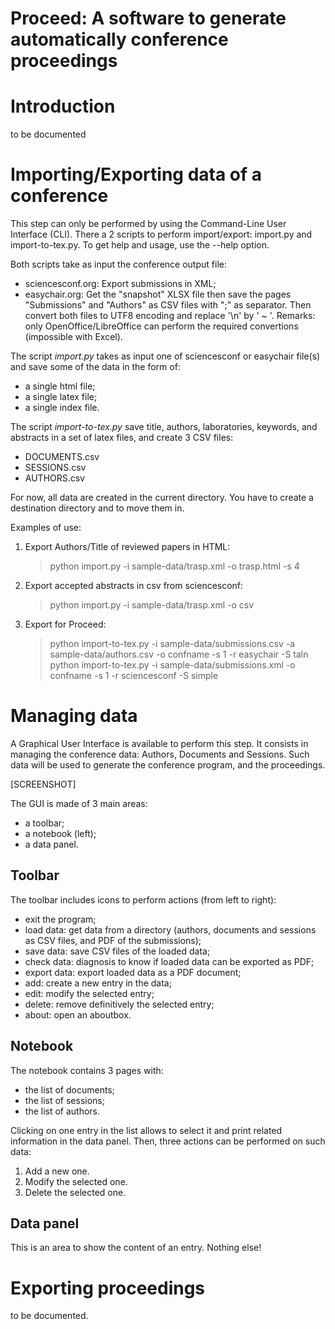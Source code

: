 # Proceed: A software to generate automatically conference proceedings


# Introduction

to be documented


# Importing/Exporting data of a conference

This step can only be performed by using the Command-Line User Interface (CLI).
There a 2 scripts to perform import/export: import.py and import-to-tex.py.
To get help and usage, use the --help option.


Both scripts take as input the conference output file:

- sciencesconf.org: Export submissions in XML;
- easychair.org: Get the "snapshot" XLSX file then save the pages "Submissions"
and "Authors" as CSV files with ";" as separator. Then convert both files to UTF8
encoding and replace '\n' by ' ~ '. Remarks: only OpenOffice/LibreOffice can perform
the required convertions (impossible with Excel).

The script *import.py* takes as input one of sciencesconf or easychair file(s)
and save some of the data in the form of:

- a single html file;
- a single latex file;
- a single index file.

The script *import-to-tex.py* save title, authors, laboratories, keywords,
and abstracts in a set of latex files, and create 3 CSV files:

- DOCUMENTS.csv
- SESSIONS.csv
- AUTHORS.csv

For now, all data are created in the current directory. You have to create a
destination directory and to move them in.


Examples of use:

1. Export Authors/Title of reviewed papers in HTML:

    > python import.py -i sample-data/trasp.xml -o trasp.html -s 4


2. Export accepted abstracts in csv from sciencesconf:

    > python import.py -i sample-data/trasp.xml -o csv


3. Export for Proceed:

    > python import-to-tex.py -i sample-data/submissions.csv -a sample-data/authors.csv -o confname -s 1 -r easychair -S taln
    > python import-to-tex.py -i sample-data/submissions.xml -o confname -s 1 -r sciencesconf -S simple





# Managing data

A Graphical User Interface is available to perform this step. It consists in managing
the conference data: Authors, Documents and Sessions. Such data will be used to generate
the conference program, and the proceedings.

[SCREENSHOT]


The GUI is made of 3 main areas:

- a toolbar;
- a notebook (left);
- a data panel.


## Toolbar

The toolbar includes icons to perform actions (from left to right):

- exit the program;
- load data: get data from a directory (authors, documents and sessions as CSV files, and PDF of the submissions);
- save data: save CSV files of the loaded data;
- check data: diagnosis to know if loaded data can be exported as PDF;
- export data: export loaded data as a PDF document;
- add: create a new entry in the data;
- edit: modify the selected entry;
- delete: remove definitively the selected entry;
- about: open an aboutbox.


## Notebook

The notebook contains 3 pages with:

- the list of documents;
- the list of sessions;
- the list of authors.

Clicking on one entry in the list allows to select it and print related information
in the data panel. Then, three actions can be performed on such data:

1. Add a new one.
2. Modify the selected one.
3. Delete the selected one.


## Data panel

This is an area to show the content of an entry. Nothing else!



# Exporting proceedings

to be documented.
